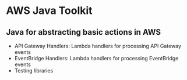 # AWS Java Toolkit

## Java for abstracting basic actions in AWS

* API Gateway Handlers: Lambda handlers for processing API Gateway events
* EventBridge Handlers: Lambda handlers for processing EventBridge events
* Testing libraries

